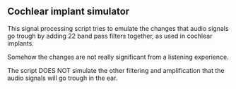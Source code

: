 ## Cochlear implant simulator

This signal processing script tries to emulate the changes that audio signals go trough by adding 22 band pass filters together, as used in cochlear implants.

Somehow the changes are not really significant from a listening experience. 

The script DOES NOT simulate the other filtering and amplification that the audio signals will go trough in the ear.